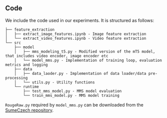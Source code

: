 ## Code

We include the code used in our experiments. It is structured as follows:

```
├── feature_extraction
│   ├── extract_image_features.ipynb - Image feature extraction 
│   └── extract_video_features.ipynb - Video feature extraction
└── src
    ├── model
    │   ├── mms_modeling_t5.py - Modified version of the mT5 model, that includes video encoder, image encoder etc
    │   └── model_mms.py - Implementation of training loop, evaluation metrics and logging
    ├── data
    │   ├── data_laoder.py - Implementation of data loader/data pre-processing
    │   └── utils.py - Utility functions
    └── runtime
        ├── test_mms_model.py - MMS model evaluation 
        └── train_mms_model.py - MMS model training 

```

`RougeRaw.py` required by `model_mms.py` can be downloaded from the [SumeCzech repository](https://lindat.cz/repository/xmlui/handle/11234/1-2615?locale-attribute=cs).

